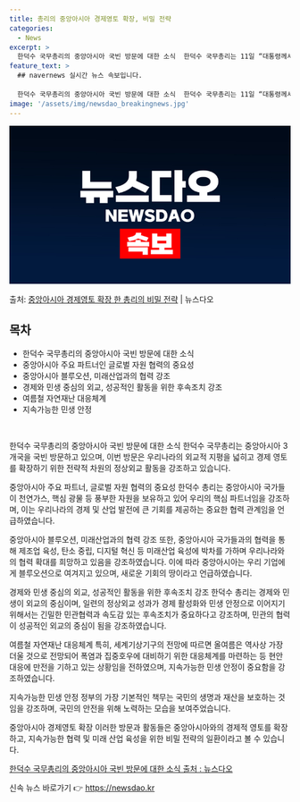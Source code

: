 ```yaml
---
title: 총리의 중앙아시아 경제영토 확장, 비밀 전략
categories:
  - News
excerpt: >
  한덕수 국무총리의 중앙아시아 국빈 방문에 대한 소식  한덕수 국무총리는 11일 “대통령께서 투르크메니스탄, …
feature_text: >
  ## navernews 실시간 뉴스 속보입니다.

  한덕수 국무총리의 중앙아시아 국빈 방문에 대한 소식  한덕수 국무총리는 11일 “대통령께서 투르크메니스탄, …
image: '/assets/img/newsdao_breakingnews.jpg'
---
```


![뉴스다오 속보](/assets/img/newsdao_breakingnews.jpg)

<p>출처: <a href="https://newsdao.kr/4169" rel="dofollow">중앙아시아 경제영토 확장 한 총리의 비밀 전략</a> | 뉴스다오</p>

<h2 data-ke-size="size26">목차</h2>
<ul>
    <li>한덕수 국무총리의 중앙아시아 국빈 방문에 대한 소식</li>
    <li>중앙아시아 주요 파트너인 글로벌 자원 협력의 중요성</li>
    <li>중앙아시아 블루오션, 미래산업과의 협력 강조</li>
    <li>경제와 민생 중심의 외교, 성공적인 활동을 위한 후속조치 강조</li>
    <li>여름철 자연재난 대응체계</li>
    <li>지속가능한 민생 안정</li>
</ul>
<p data-ke-size="size16">&nbsp;</p>

한덕수 국무총리의 중앙아시아 국빈 방문에 대한 소식
한덕수 국무총리는 중앙아시아 3개국을 국빈 방문하고 있으며, 이번 방문은 우리나라의 외교적 지평을 넓히고 경제 영토를 확장하기 위한 전략적 차원의 정상외교 활동을 강조하고 있습니다.

중앙아시아 주요 파트너, 글로벌 자원 협력의 중요성
한덕수 총리는 중앙아시아 국가들이 천연가스, 핵심 광물 등 풍부한 자원을 보유하고 있어 우리의 핵심 파트너임을 강조하며, 이는 우리나라의 경제 및 산업 발전에 큰 기회를 제공하는 중요한 협력 관계임을 언급하였습니다.

중앙아시아 블루오션, 미래산업과의 협력 강조
또한, 중앙아시아 국가들과의 협력을 통해 제조업 육성, 탄소 중립, 디지털 혁신 등 미래산업 육성에 박차를 가하며 우리나라와의 협력 확대를 희망하고 있음을 강조하였습니다. 이에 따라 중앙아시아는 우리 기업에게 블루오션으로 여겨지고 있으며, 새로운 기회의 땅이라고 언급하였습니다.

경제와 민생 중심의 외교, 성공적인 활동을 위한 후속조치 강조
한덕수 총리는 경제와 민생이 외교의 중심이며, 일련의 정상외교 성과가 경제 활성화와 민생 안정으로 이어지기 위해서는 긴밀한 민관협력과 속도감 있는 후속조치가 중요하다고 강조하며, 민관의 협력이 성공적인 외교의 중심이 됨을 강조하였습니다.

여름철 자연재난 대응체계
특히, 세계기상기구의 전망에 따르면 올여름은 역사상 가장 더울 것으로 전망되어 폭염과 집중호우에 대비하기 위한 대응체계를 마련하는 등 현안 대응에 만전을 기하고 있는 상황임을 전하였으며, 지속가능한 민생 안정이 중요함을 강조하였습니다.

지속가능한 민생 안정
정부의 가장 기본적인 책무는 국민의 생명과 재산을 보호하는 것임을 강조하며, 국민의 안전을 위해 노력하는 모습을 보여주었습니다.

중앙아시아 경제영토 확장
이러한 방문과 활동들은 중앙아시아와의 경제적 영토를 확장하고, 지속가능한 협력 및 미래 산업 육성을 위한 비밀 전략의 일환이라고 볼 수 있습니다.

[한덕수 국무총리의 중앙아시아 국빈 방문에 대한 소식 출처 : 뉴스다오](https://newsdao.kr/4169) 

신속 뉴스 바로가기 👉 <a href="https://newsdao.kr" rel="dofollow">https://newsdao.kr</a>


